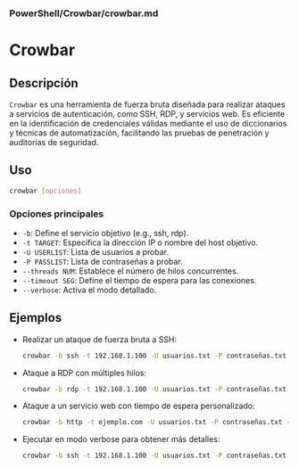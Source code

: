 ### **PowerShell/Crowbar/crowbar.md**

# Crowbar

## Descripción

`Crowbar` es una herramienta de fuerza bruta diseñada para realizar ataques a servicios de autenticación, como SSH, RDP, y servicios web. Es eficiente en la identificación de credenciales válidas mediante el uso de diccionarios y técnicas de automatización, facilitando las pruebas de penetración y auditorías de seguridad.

## Uso

```bash
crowbar [opciones]
```

### Opciones principales

- `-b`: Define el servicio objetivo (e.g., ssh, rdp).
- `-t TARGET`: Especifica la dirección IP o nombre del host objetivo.
- `-U USERLIST`: Lista de usuarios a probar.
- `-P PASSLIST`: Lista de contraseñas a probar.
- `--threads NUM`: Establece el número de hilos concurrentes.
- `--timeout SEG`: Define el tiempo de espera para las conexiones.
- `--verbose`: Activa el modo detallado.

## Ejemplos

- Realizar un ataque de fuerza bruta a SSH:
  
  ```bash
  crowbar -b ssh -t 192.168.1.100 -U usuarios.txt -P contraseñas.txt
  ```

- Ataque a RDP con múltiples hilos:
  
  ```bash
  crowbar -b rdp -t 192.168.1.100 -U usuarios.txt -P contraseñas.txt --threads 50
  ```

- Ataque a un servicio web con tiempo de espera personalizado:
  
  ```bash
  crowbar -b http -t ejemplo.com -U usuarios.txt -P contraseñas.txt --timeout 10
  ```

- Ejecutar en modo verbose para obtener más detalles:
  
  ```bash
  crowbar -b ssh -t 192.168.1.100 -U usuarios.txt -P contraseñas.txt --verbose
  ```

